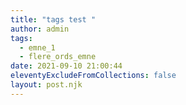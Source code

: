 ```yaml
---
title: "tags test "
author: admin
tags:
  - emne_1
  - flere_ords_emne
date: 2021-09-10 21:00:44
eleventyExcludeFromCollections: false
layout: post.njk
---
```

